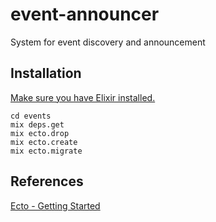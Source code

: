 # event-announcer

System for event discovery and announcement

## Installation

[Make sure you have Elixir installed.](https://github.com/feihong/elixir-examples#installation)

```
cd events
mix deps.get
mix ecto.drop
mix ecto.create
mix ecto.migrate
```

## References

[Ecto - Getting Started](https://hexdocs.pm/ecto/getting-started.html)

